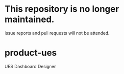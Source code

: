 # This repository is no longer maintained.

Issue reports and pull requests will not be attended.

# product-ues
UES Dashboard Designer
